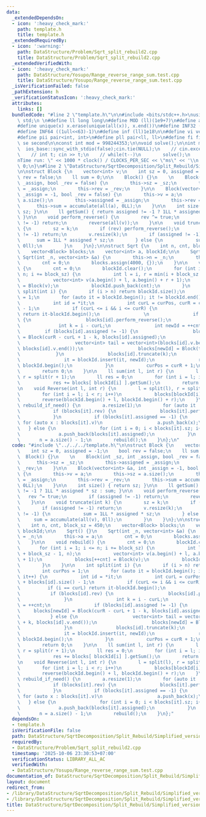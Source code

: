 ```yaml
---
data:
  _extendedDependsOn:
  - icon: ':heavy_check_mark:'
    path: template.h
    title: template.h
  _extendedRequiredBy:
  - icon: ':warning:'
    path: DataStructure/Problem/Sqrt_split_rebuild2.cpp
    title: DataStructure/Problem/Sqrt_split_rebuild2.cpp
  _extendedVerifiedWith:
  - icon: ':heavy_check_mark:'
    path: DataStructure/Yosupo/Range_reverse_range_sum.test.cpp
    title: DataStructure/Yosupo/Range_reverse_range_sum.test.cpp
  _isVerificationFailed: false
  _pathExtension: h
  _verificationStatusIcon: ':heavy_check_mark:'
  attributes:
    links: []
  bundledCode: "#line 2 \"template.h\"\n\n#include <bits/stdc++.h>\nusing namespace\
    \ std;\n \n#define ll long long\n#define MOD (ll)(1e9+7)\n#define all(x) (x).begin(),(x).end()\n\
    #define unique(x) x.erase(unique(all(x)), x.end())\n#define INF32 ((1ull<<31)-1)\n\
    #define INF64 ((1ull<<63)-1)\n#define inf (ll)1e18\n\n#define vi vector<int>\n\
    #define pii pair<int, int>\n#define pll pair<ll, ll>\n#define fi first\n#define\
    \ se second\n\nconst int mod = 998244353;\n\nvoid solve();\n\nint main(){\n  \
    \  ios_base::sync_with_stdio(false);cin.tie(NULL);\n    // cin.exceptions(cin.failbit);\n\
    \    // int t; cin >> t;\n    // while(t--)\n        solve();\n    cerr << \"\\\
    nTime run: \" << 1000 * clock() / CLOCKS_PER_SEC << \"ms\" << '\\n';\n    return\
    \ 0;\n}\n#line 2 \"DataStructure/SqrtDecomposition/Split_Rebuild/Simplified_version.h\"\
    \n\nstruct Block {\n    vector<int> v;\n    int sz = 0, assigned = -1;\n    bool\
    \ rev = false;\n    ll sum = 0;\n\n    Block() {}\n    \n    Block(int _sz, int\
    \ _assign, bool _rev = false) {\n        this->sz = _sz;\n        this->assigned\
    \ = _assign;\n        this->rev = _rev;\n    }\n\n    Block(vector<int> &a, int\
    \ _assign = -1, bool _rev = false) {\n        this->v = a;\n        this->sz =\
    \ a.size();\n        this->assigned = _assign;\n        this->rev = _rev;\n  \
    \      this->sum = accumulate(all(a), 0LL);\n    }\n\n    int size() { return\
    \ sz; }\n\n    ll getSum() { return assigned != -1 ? 1LL * assigned * sz : sum;\
    \ }\n\n    void perform_reverse() {\n        rev ^= true;\n        if (assigned\
    \ != -1) return;\n        reverse(all(v));\n    }\n\n    void truncate(int k)\
    \ {\n        sz = k;\n        if (rev) perform_reverse();\n        if (assigned\
    \ != -1) return;\n        v.resize(k);\n        if (assigned != -1) {\n      \
    \      sum = 1LL * assigned * sz;\n        } else {\n            sum = accumulate(all(v),\
    \ 0ll);\n        }\n    }\n};\n\nstruct Sqrt {\n    int n, cnt, block_sz = 450;\n\
    \    vector<Block> blocks;\n    vector<int> a, blockId;\n\n    Sqrt() {}\n   \
    \ Sqrt(int _n, vector<int> &a) {\n        this->n = _n;\n        this->a = a;\n\
    \        cnt = 0;\n        blocks.assign(4000, {});\n    }\n\n    void rebuild()\
    \ {\n        cnt = 0;\n        blockId.clear();\n        for (int i = 1; i <=\
    \ n; i += block_sz) {\n            int l = i, r = min(i + block_sz - 1, n);\n\
    \            vector<int> v(a.begin() + l, a.begin() + r + 1);\n            blocks[++cnt]\
    \ = Block(v);\n            blockId.push_back(cnt);\n        }\n    }\n\n    int\
    \ split(int i) {\n        if (i > n) return blockId.size();\n        int curPos\
    \ = 1;\n        for (auto it = blockId.begin(); it != blockId.end(); it++) {\n\
    \            int id = *it;\n            int curL = curPos, curR = curPos + blocks[id].size()\
    \ - 1;\n            if (curL <= i && i <= curR) {\n                if (i == curL)\
    \ return it-blockId.begin();\n                \n                if (blocks[id].rev)\
    \ {\n                    blocks[id].perform_reverse();\n                }\n  \
    \              int k = i - curL;\n                int newId = ++cnt;\n       \
    \         if (blocks[id].assigned != -1) {\n                    blocks[newId]\
    \ = Block(curR - curL + 1 - k, blocks[id].assigned);\n                } else {\n\
    \                    vector<int> tail = vector<int>(blocks[id].v.begin() + k,\
    \ blocks[id].v.end());\n                    blocks[newId] = Block(tail);\n   \
    \             }\n                blocks[id].truncate(k);\n                ++it;\n\
    \                it = blockId.insert(it, newId);\n                return it -\
    \ blockId.begin();\n            }\n            curPos = curR + 1;\n        }\n\
    \        return 0;\n    }\n\n    ll sum(int l, int r) {\n        l = split(l),\
    \ r = split(r + 1);\n        ll res = 0;\n        for (int i = l; i < r; i++)\n\
    \            res += blocks[ blockId[i] ].getSum();\n        return res;\n    }\n\
    \n    void Reverse(int l, int r) {\n        l = split(l), r = split(r + 1);\n\
    \        for (int i = l; i < r; i++)\n            blocks[blockId[i]].rev ^= 1;\n\
    \        reverse(blockId.begin() + l, blockId.begin() + r);\n    }\n\n    void\
    \ rebuild_if_need() {\n        a.resize(1);\n        for (auto it : blockId) {\n\
    \            if (blocks[it].rev) {\n                blocks[it].perform_reverse();\n\
    \            }\n            if (blocks[it].assigned == -1) {\n               \
    \ for (auto x : blocks[it].v)\n                    a.push_back(x);\n         \
    \   } else {\n                for (int i = 0; i < blocks[it].sz; i++)\n      \
    \              a.push_back(blocks[it].assigned);\n            }\n        }\n \
    \       n = a.size() - 1;\n        rebuild();\n    }\n};\n"
  code: "#include \"../../../template.h\"\n\nstruct Block {\n    vector<int> v;\n\
    \    int sz = 0, assigned = -1;\n    bool rev = false;\n    ll sum = 0;\n\n  \
    \  Block() {}\n    \n    Block(int _sz, int _assign, bool _rev = false) {\n  \
    \      this->sz = _sz;\n        this->assigned = _assign;\n        this->rev =\
    \ _rev;\n    }\n\n    Block(vector<int> &a, int _assign = -1, bool _rev = false)\
    \ {\n        this->v = a;\n        this->sz = a.size();\n        this->assigned\
    \ = _assign;\n        this->rev = _rev;\n        this->sum = accumulate(all(a),\
    \ 0LL);\n    }\n\n    int size() { return sz; }\n\n    ll getSum() { return assigned\
    \ != -1 ? 1LL * assigned * sz : sum; }\n\n    void perform_reverse() {\n     \
    \   rev ^= true;\n        if (assigned != -1) return;\n        reverse(all(v));\n\
    \    }\n\n    void truncate(int k) {\n        sz = k;\n        if (rev) perform_reverse();\n\
    \        if (assigned != -1) return;\n        v.resize(k);\n        if (assigned\
    \ != -1) {\n            sum = 1LL * assigned * sz;\n        } else {\n       \
    \     sum = accumulate(all(v), 0ll);\n        }\n    }\n};\n\nstruct Sqrt {\n\
    \    int n, cnt, block_sz = 450;\n    vector<Block> blocks;\n    vector<int> a,\
    \ blockId;\n\n    Sqrt() {}\n    Sqrt(int _n, vector<int> &a) {\n        this->n\
    \ = _n;\n        this->a = a;\n        cnt = 0;\n        blocks.assign(4000, {});\n\
    \    }\n\n    void rebuild() {\n        cnt = 0;\n        blockId.clear();\n \
    \       for (int i = 1; i <= n; i += block_sz) {\n            int l = i, r = min(i\
    \ + block_sz - 1, n);\n            vector<int> v(a.begin() + l, a.begin() + r\
    \ + 1);\n            blocks[++cnt] = Block(v);\n            blockId.push_back(cnt);\n\
    \        }\n    }\n\n    int split(int i) {\n        if (i > n) return blockId.size();\n\
    \        int curPos = 1;\n        for (auto it = blockId.begin(); it != blockId.end();\
    \ it++) {\n            int id = *it;\n            int curL = curPos, curR = curPos\
    \ + blocks[id].size() - 1;\n            if (curL <= i && i <= curR) {\n      \
    \          if (i == curL) return it-blockId.begin();\n                \n     \
    \           if (blocks[id].rev) {\n                    blocks[id].perform_reverse();\n\
    \                }\n                int k = i - curL;\n                int newId\
    \ = ++cnt;\n                if (blocks[id].assigned != -1) {\n               \
    \     blocks[newId] = Block(curR - curL + 1 - k, blocks[id].assigned);\n     \
    \           } else {\n                    vector<int> tail = vector<int>(blocks[id].v.begin()\
    \ + k, blocks[id].v.end());\n                    blocks[newId] = Block(tail);\n\
    \                }\n                blocks[id].truncate(k);\n                ++it;\n\
    \                it = blockId.insert(it, newId);\n                return it -\
    \ blockId.begin();\n            }\n            curPos = curR + 1;\n        }\n\
    \        return 0;\n    }\n\n    ll sum(int l, int r) {\n        l = split(l),\
    \ r = split(r + 1);\n        ll res = 0;\n        for (int i = l; i < r; i++)\n\
    \            res += blocks[ blockId[i] ].getSum();\n        return res;\n    }\n\
    \n    void Reverse(int l, int r) {\n        l = split(l), r = split(r + 1);\n\
    \        for (int i = l; i < r; i++)\n            blocks[blockId[i]].rev ^= 1;\n\
    \        reverse(blockId.begin() + l, blockId.begin() + r);\n    }\n\n    void\
    \ rebuild_if_need() {\n        a.resize(1);\n        for (auto it : blockId) {\n\
    \            if (blocks[it].rev) {\n                blocks[it].perform_reverse();\n\
    \            }\n            if (blocks[it].assigned == -1) {\n               \
    \ for (auto x : blocks[it].v)\n                    a.push_back(x);\n         \
    \   } else {\n                for (int i = 0; i < blocks[it].sz; i++)\n      \
    \              a.push_back(blocks[it].assigned);\n            }\n        }\n \
    \       n = a.size() - 1;\n        rebuild();\n    }\n};"
  dependsOn:
  - template.h
  isVerificationFile: false
  path: DataStructure/SqrtDecomposition/Split_Rebuild/Simplified_version.h
  requiredBy:
  - DataStructure/Problem/Sqrt_split_rebuild2.cpp
  timestamp: '2025-10-06 23:30:53+07:00'
  verificationStatus: LIBRARY_ALL_AC
  verifiedWith:
  - DataStructure/Yosupo/Range_reverse_range_sum.test.cpp
documentation_of: DataStructure/SqrtDecomposition/Split_Rebuild/Simplified_version.h
layout: document
redirect_from:
- /library/DataStructure/SqrtDecomposition/Split_Rebuild/Simplified_version.h
- /library/DataStructure/SqrtDecomposition/Split_Rebuild/Simplified_version.h.html
title: DataStructure/SqrtDecomposition/Split_Rebuild/Simplified_version.h
---
```

